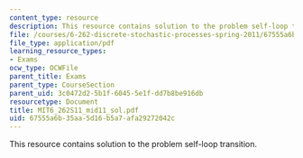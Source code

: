 ```yaml
---
content_type: resource
description: This resource contains solution to the problem self-loop transition.
file: /courses/6-262-discrete-stochastic-processes-spring-2011/67555a6b35aa5d16b5a7afa29272042c_MIT6_262S11_mid11_sol.pdf
file_type: application/pdf
learning_resource_types:
- Exams
ocw_type: OCWFile
parent_title: Exams
parent_type: CourseSection
parent_uid: 3c0472d2-5b1f-6045-5e1f-dd7b8be916db
resourcetype: Document
title: MIT6_262S11_mid11_sol.pdf
uid: 67555a6b-35aa-5d16-b5a7-afa29272042c
---
```

This resource contains solution to the problem self-loop transition.

